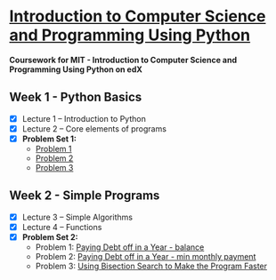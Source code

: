 # [Introduction to Computer Science and Programming Using Python](https://www.edx.org/course/introduction-to-computer-science-and-programming-using-python)

**Coursework for MIT - Introduction to Computer Science and Programming Using Python on edX**

## Week 1 - Python Basics
- [x] Lecture 1 – Introduction to Python
- [x] Lecture 2 – Core elements of programs
- [x] **Problem Set 1:**
  - [Problem 1](https://github.com/jpacsai/MIT_IntroToCS/blob/master/Week1/Problem1.py)
  - [Problem 2](https://github.com/jpacsai/MIT_IntroToCS/blob/master/Week1/Problem2.py)
  - [Problem 3](https://github.com/jpacsai/MIT_IntroToCS/blob/master/Week1/Problem3.py)

## Week 2 - Simple Programs
- [x] Lecture 3 – Simple Algorithms
- [x] Lecture 4 – Functions
- [x] **Problem Set 2:**
  - Problem 1: [Paying Debt off in a Year - balance](https://github.com/jpacsai/MIT_IntroToCS/blob/master/Week2/ProblemSet_2/Problem1.py)
  - Problem 2: [Paying Debt off in a Year - min monthly payment](https://github.com/jpacsai/MIT_IntroToCS/blob/master/Week2/ProblemSet_2/Problem2.py)
  - Problem 3: [Using Bisection Search to Make the Program Faster](https://github.com/jpacsai/MIT_IntroToCS/blob/master/Week2/ProblemSet_2/Problem3.py)

<!--
Lecture 5 – Tuples and Lists:
• Tuples
• Lists
• List Operations
• Mutation, Aliasing, Cloning
Lecture 6 – Dictionaries:
• Functions as Objects
• Dictionaries
• Example with a Dictionary
• Fibonacci and Dictionaries
• Global Variables
Lecture 7 – Debugging:
• Programming Challenges
• Classes of Tests
• Bugs
• Debugging
• Debugging Examples
Lecture 8 – Assertions and Exceptions
• Assertions
• Exceptions
• Exception Examples
Lecture 9 – Classes and Inheritance:
• Object Oriented Programming
• Class Instances
• Methods
• Classes Examples
• Why OOP
• Hierarchies
• Your Own Types
Lecture 10 – An Extended Example:
• Building a Class
• Viualizing the Hierarchy
• Adding another Class
• Using Inherited Methods
• Gradebook Example
• Generators
Lecture 11 – Computational Complexity:
• Program Efficiency
• Big Oh Notation
• Complexity Classes
• Analyzing Complexity
Lecture 12 – Searching and Sorting Algorithms:
• Indirection
• Linear Search
• Bisection Search
• Bogo and Bubble Sort
• Selection Sort
• Merge Sort
Lecture 13 – Visualization of Data:
• Visualizing Results
• Overlapping Displays
• Adding More Documentation
• Changing Data Display
• An Example
-->

